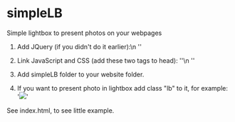 simpleLB
========

Simple lightbox to present photos on your webpages

1. Add JQuery (if you didn't do it earlier):\n
'<script src="https://ajax.googleapis.com/ajax/libs/jquery/3.5.1/jquery.min.js"></script>'

2. Link JavaScript and CSS (add these two tags to head):
'<script src="simpleLB/lbscript.js"></script>'\n
'<link rel="stylesheet" type="text/css" href="simpleLB/lbstyle.css">'

3. Add simpleLB folder to your website folder.
4. If you want to present photo in lightbox add class "lb" to it, for example:
'<img src="image/src.jpg" class="lb">'

See index.html, to see little example.
